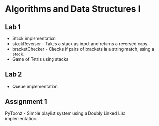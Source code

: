 # Algorithms and Data Structures I

## Lab 1

- Stack implementation  
- stackReverser - Takes a stack as input and returns a reversed copy.  
- bracketChecker - Checks if pairs of brackets in a string match, using a stack.  
- Game of Tetris using stacks  

## Lab 2

- Queue implementation

## Assignment 1

PyToonz - Simple playlist system using a Doubly Linked List implementation.
